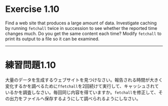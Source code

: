 # Exercise 1.10
Find a web site that produces a large amount of data. Investigate caching by running `fetchall` twice in succession to see whether the reported time changes much. Do you get the same content each time? Modify `fetchall` to print its output to a file so it can be examined.

---
# 練習問題1.10
大量のデータを生成するウェブサイトを見つけなさい。報告される時間が大きく変化するかを調べるために`ffetchall`を2回続けて実行して、キャッシュされているかを調査しなさい。毎回同じ内容を得ていますか。`fetchall`を修正して、その出力をファイルへ保存するようにして調べられるようにしなさい。
